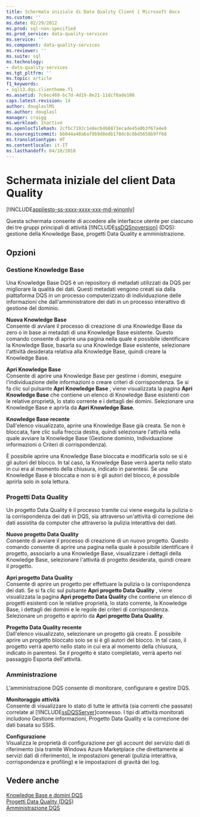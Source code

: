```yaml
---
title: Schermata iniziale di Data Quality Client | Microsoft Docs
ms.custom: ''
ms.date: 02/29/2012
ms.prod: sql-non-specified
ms.prod_service: data-quality-services
ms.service: ''
ms.component: data-quality-services
ms.reviewer: ''
ms.suite: sql
ms.technology:
- data-quality-services
ms.tgt_pltfrm: ''
ms.topic: article
f1_keywords:
- sql13.dqs.clienthome.f1
ms.assetid: 7c6ec469-bc7d-4d19-8e21-11dcf8ade108
caps.latest.revision: 14
author: douglaslMS
ms.author: douglasl
manager: craigg
ms.workload: Inactive
ms.openlocfilehash: 2cfbc7192c1e8ecb4b8873ecade45a0b3f67a4e8
ms.sourcegitcommit: bb044a48a6af9b9d8edb178dc8c8bd5658b9ff68
ms.translationtype: HT
ms.contentlocale: it-IT
ms.lasthandoff: 04/18/2018
---
```

# <a name="data-quality-client-home-screen"></a>Schermata iniziale del client Data Quality

[!INCLUDE[appliesto-ss-xxxx-xxxx-xxx-md-winonly](../includes/appliesto-ss-xxxx-xxxx-xxx-md-winonly.md)]

  Questa schermata consente di accedere alle interfacce utente per ciascuno dei tre gruppi principali di attività [!INCLUDE[ssDQSnoversion](../includes/ssdqsnoversion-md.md)] (DQS): gestione della Knowledge Base, progetti Data Quality e amministrazione.  
  
## <a name="options"></a>Opzioni  
  
### <a name="knowledge-base-management"></a>Gestione Knowledge Base  
 Una Knowledge Base DQS è un repository di metadati utilizzati da DQS per migliorare la qualità dei dati. Questi metadati vengono creati sia dalla piattaforma DQS in un processo computerizzato di individuazione delle informazioni che dall'amministratore dei dati in un processo interattivo di gestione del dominio.  
  
 **Nuova Knowledge Base**  
 Consente di avviare il processo di creazione di una Knowledge Base da zero o in base ai metadati di una Knowledge Base esistente. Questo comando consente di aprire una pagina nella quale è possibile identificare la Knowledge Base, basarla su una Knowledge Base esistente, selezionare l'attività desiderata relativa alla Knowledge Base, quindi creare la Knowledge Base.  
  
 **Apri Knowledge Base**  
 Consente di aprire una Knowledge Base per gestirne i domini, eseguire l'individuazione delle informazioni o creare criteri di corrispondenza. Se si fa clic sul pulsante **Apri Knowledge Base** , viene visualizzata la pagina **Apri Knowledge Base** che contiene un elenco di Knowledge Base esistenti con le relative proprietà, lo stato corrente e i dettagli dei domini. Selezionare una Knowledge Base e aprirla da **Apri Knowledge Base**.  
  
 **Knowledge Base recente**  
 Dall'elenco visualizzato, aprire una Knowledge Base già creata. Se non è bloccata, fare clic sulla freccia destra, quindi selezionare l'attività nella quale avviare la Knowledge Base (Gestione dominio, Individuazione informazioni o Criteri di corrispondenza).  
  
 È possibile aprire una Knowledge Base bloccata e modificarla solo se si è gli autori del blocco. In tal caso, la Knowledge Base verrà aperta nello stato in cui era al momento della chiusura, indicato in parentesi. Se una Knowledge Base è bloccata e non si è gli autori del blocco, è possibile aprirla solo in sola lettura.  
  
### <a name="data-quality-projects"></a>Progetti Data Quality  
 Un progetto Data Quality è il processo tramite cui viene eseguita la pulizia o la corrispondenza dei dati in DQS, sia attraverso un'attività di correzione dei dati assistita da computer che attraverso la pulizia interattiva dei dati.  
  
 **Nuovo progetto Data Quality**  
 Consente di avviare il processo di creazione di un nuovo progetto. Questo comando consente di aprire una pagina nella quale è possibile identificare il progetto, associarlo a una Knowledge Base, visualizzare i dettagli della Knowledge Base, selezionare l'attività di progetto desiderata, quindi creare il progetto.  
  
 **Apri progetto Data Quality**  
 Consente di aprire un progetto per effettuare la pulizia o la corrispondenza dei dati. Se si fa clic sul pulsante **Apri progetto Data Quality** , viene visualizzata la pagina **Apri progetto Data Quality** che contiene un elenco di progetti esistenti con le relative proprietà, lo stato corrente, la Knowledge Base, i dettagli dei domini e le regole dei criteri di corrispondenza. Selezionare un progetto e aprirlo da **Apri progetto Data Quality**.  
  
 **Progetto Data Quality recente**  
 Dall'elenco visualizzato, selezionare un progetto già creato. È possibile aprire un progetto bloccato solo se si è gli autori del blocco. In tal caso, il progetto verrà aperto nello stato in cui era al momento della chiusura, indicato in parentesi. Se il progetto è stato completato, verrà aperto nel passaggio Esporta dell'attività.  
  
### <a name="administration"></a>Amministrazione  
 L'amministrazione DQS consente di monitorare, configurare e gestire DQS.  
  
 **Monitoraggio attività**  
 Consente di visualizzare lo stato di tutte le attività (sia correnti che passate) correlate al [!INCLUDE[ssDQSServer](../includes/ssdqsserver-md.md)]connesso. I tipi di attività monitorati includono Gestione informazioni, Progetto Data Quality e la correzione dei dati basata su SSIS.  
  
 **Configurazione**  
 Visualizza le proprietà di configurazione per gli account del servizio dati di riferimento (sia tramite Windows Azure Marketplace che direttamente ai servizi dati di riferimento), le impostazioni generali (pulizia interattiva, corrispondenza e profiling) e le impostazioni di gravità dei log.  
  
## <a name="see-also"></a>Vedere anche  
 [Knowledge Base e domini DQS](../data-quality-services/dqs-knowledge-bases-and-domains.md)   
 [Progetti Data Quality &#40;DQS&#41;](../data-quality-services/data-quality-projects-dqs.md)   
 [Amministrazione DQS](../data-quality-services/dqs-administration.md)  
  
  
